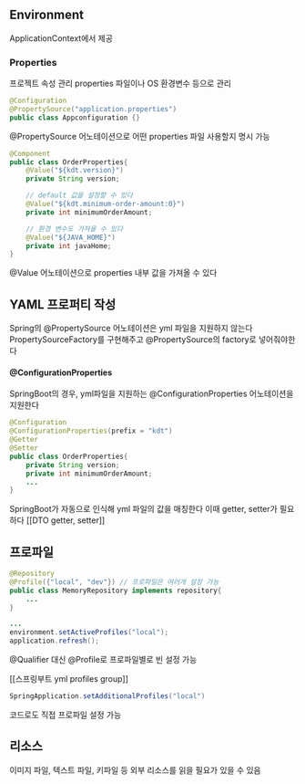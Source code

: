 ## Environment
ApplicationContext에서 제공
### Properties
프로젝트 속성 관리
properties 파일이나 OS 환경변수 등으로 관리
```java
@Configuration
@PropertySource("application.properties")
public class Appconfiguration {}
```
@PropertySource 어노테이션으로 어떤 properties 파일 사용할지 명시 가능

```java
@Component
public class OrderProperties{
	@Value("${kdt.version}")
	private String version;

	// default 값을 설정할 수 있다
	@Value("${kdt.minimum-order-amount:0}")
	private int minimumOrderAmount;

	// 환경 변수도 가져올 수 있다
	@Value("${JAVA_HOME}")
	private int javaHome;
}
```
@Value 어노테이션으로 properties 내부 값을 가져올 수 있다
## YAML 프로퍼티 작성
Spring의 @PropertySource 어노테이션은 yml 파일을 지원하지 않는다
PropertySourceFactory를 구현해주고 @PropertySource의 factory로 넣어줘야한다
#### @ConfigurationProperties
SpringBoot의 경우, yml파일을 지원하는 @ConfigurationProperties 어노테이션을 지원한다
```java
@Configuration
@ConfigurationProperties(prefix = "kdt")
@Getter
@Setter
public class OrderProperties{
	private String version;
	private int minimumOrderAmount;
	...
}
```
SpringBoot가 자동으로 인식해 yml 파일의 값을 매칭한다
이때 getter, setter가 필요하다
[[DTO getter, setter]]
## 프로파일
```java
@Repository
@Profile({"local", "dev"}) // 프로파일은 여러개 설정 가능
public class MemoryRepository implements repository{
	...
}

...
environment.setActiveProfiles("local");
application.refresh();
```
@Qualifier 대신 @Profile로 프로파일별로 빈 설정 가능

[[스프링부트 yml profiles group]]

```java
SpringApplication.setAdditionalProfiles("local")
```
코드로도 직접 프로파일 설정 가능
## 리소스
이미지 파일, 텍스트 파일, 키파일 등 외부 리소스를 읽을 필요가 있을 수 있음

